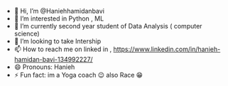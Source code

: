 - 👋 Hi, I’m @Haniehhamidanbavi
- 👀 I’m interested in Python , ML 
- 🌱 I’m currently second year student of Data Analysis ( computer science) 
- 💞️ I’m looking to take Intership 
- 📫 How to reach me on linked in , https://www.linkedin.com/in/hanieh-hamidan-bavi-134992227/
- 😄 Pronouns: Hanieh 
- ⚡ Fun fact: im a Yoga coach 😉 also Race 😁 

<!---
Haniehhamidanbavi/Haniehhamidanbavi is a ✨ special ✨ repository because its `README.md` (this file) appears on your GitHub profile.
You can click the Preview link to take a look at your changes.
--->
